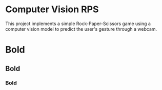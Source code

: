 # Computer Vision RPS
This project implements a simple Rock-Paper-Scissors game using a computer vision model to predict the user's gesture through a webcam.
# Bold
## Bold
### Bold
